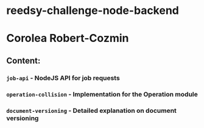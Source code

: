 # reedsy-challenge-node-backend
# Corolea Robert-Cozmin


## Content:

### `job-api` - NodeJS API for job requests
### `operation-collision` - Implementation for the Operation module
### `document-versioning` - Detailed explanation on document versioning 
